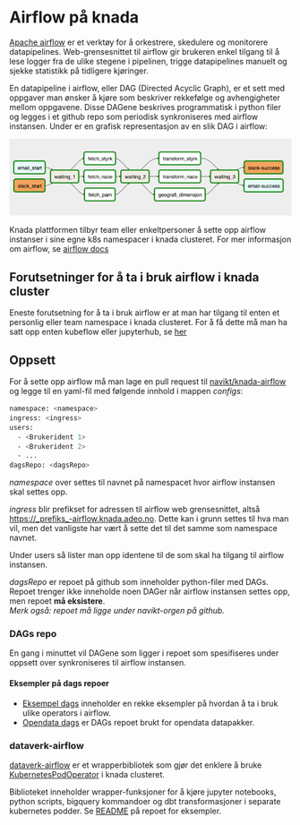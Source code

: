 # Airflow på knada
[Apache airflow](https://airflow.apache.org/docs/apache-airflow/stable/index.html) er et verktøy for å orkestrere, 
skedulere og monitorere datapipelines. Web-grensesnittet til airflow gir brukeren enkel tilgang til å lese logger fra 
de ulike stegene i pipelinen, trigge datapipelines manuelt og sjekke statistikk på tidligere kjøringer. 


En datapipeline i airflow, eller DAG (Directed Acyclic Graph), er et sett med oppgaver man ønsker å kjøre som beskriver
rekkefølge og avhengigheter mellom oppgavene. Disse DAGene beskrives programmatisk i python filer og legges i et github
repo som periodisk synkroniseres med airflow instansen. Under er en grafisk representasjon av en slik DAG i airflow:

![Airflow DAG](dag-eksempel.PNG)

Knada plattformen tilbyr team eller enkeltpersoner å sette opp airflow instanser i sine egne k8s namespacer i 
knada clusteret. For mer informasjon om airflow, se [airflow docs](https://airflow.apache.org/docs/apache-airflow/stable/index.html)

## Forutsetninger for å ta i bruk airflow i knada cluster
Eneste forutsetning for å ta i bruk airflow er at man har tilgang til enten et personlig eller team namespace i knada
clusteret. For å få dette må man ha satt opp enten kubeflow eller jupyterhub, se [her](../kubeflow/README.md) 

## Oppsett
For å sette opp airflow må man lage en pull request til [navikt/knada-airflow](https://github.com/navikt/knada-airflow) 
og legge til en yaml-fil med følgende innhold i mappen _configs_: 

````bash
namespace: <namespace>
ingress: <ingress>
users:
  - <Brukerident 1>
  - <Brukerident 2>
  - ...
dagsRepo: <dagsRepo>
````

_namespace_ over settes til navnet på namespacet hvor airflow instansen skal settes opp.

_ingress_ blir prefikset for adressen til airflow web grensesnittet, altså https://_prefiks_-airflow.knada.adeo.no. Dette 
kan i grunn settes til hva man vil, men det vanligste har vært å sette det til det samme som namespace navnet. 

Under users så lister man opp identene til de som skal ha tilgang til airflow instansen.

_dagsRepo_ er repoet på github som inneholder python-filer med DAGs. 
Repoet trenger ikke inneholde noen DAGer når airflow instansen settes opp, men repoet **må eksistere**.  
*Merk også: repoet må ligge under navikt-orgen på github.*

### DAGs repo
En gang i minuttet vil DAGene som ligger i repoet som spesifiseres under oppsett over synkroniseres til 
airflow instansen.

#### Eksempler på dags repoer 
- [Eksempel dags](https://github.com/navikt/nada-dags) inneholder en rekke eksempler på hvordan å ta i bruk ulike
operators i airflow.
- [Opendata dags](https://github.com/navikt/opendata-dags) er DAGs repoet brukt for opendata datapakker.

### dataverk-airflow
[dataverk-airflow](https://github.com/navikt/dataverk-airflow) er et wrapperbibliotek som gjør det enklere å 
bruke [KubernetesPodOperator](https://airflow.apache.org/docs/apache-airflow/stable/kubernetes.html) i knada clusteret. 


Biblioteket inneholder wrapper-funksjoner for å kjøre jupyter notebooks, python scripts, bigquery kommandoer og 
dbt transformasjoner i separate kubernetes podder. Se [README](https://github.com/navikt/dataverk-airflow/blob/master/README.md) 
på repoet for eksempler.
